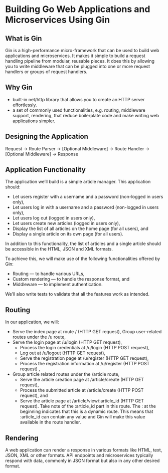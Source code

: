 # Building Go Web Applications and Microservices Using Gin

## What is Gin

Gin is a high-performance micro-framework that can be used to build web applications and microservices. It makes it simple to build a request handling pipeline from modular, reusable pieces. It does this by allowing you to write middleware that can be plugged into one or more request handlers or groups of request handlers.

## Why Gin

* built-in net/http library that allows you to create an HTTP server effortlessly.
* a set of commonly used functionalities, e.g. routing, middleware support, rendering, that reduce boilerplate code and make writing web applications simpler.

## Designing the Application

Request -> Route Parser -> [Optional Middleware] -> Route Handler -> [Optional Middleware] -> Response

## Application Functionality

The application we’ll build is a simple article manager. This application should:

* Let users register with a username and a password (non-logged in users only),
* Let users log in with a username and a password (non-logged in users only),
* Let users log out (logged in users only),
* Let users create new articles (logged in users only),
* Display the list of all articles on the home page (for all users), and
* Display a single article on its own page (for all users).

In addition to this functionality, the list of articles and a single article should be accessible in the HTML, JSON and XML formats.

To achieve this, we will make use of the following functionalities offered by Gin:

* Routing — to handle various URLs,
* Custom rendering — to handle the response format, and
* Middleware — to implement authentication.

We’ll also write tests to validate that all the features work as intended.

## Routing

In our application, we will:

* Serve the index page at route / (HTTP GET request),
Group user-related routes under the /u route,
* Serve the login page at /u/login (HTTP GET request),
  * Process the login credentials at /u/login (HTTP POST request),
  * Log out at /u/logout (HTTP GET request),
  * Serve the registration page at /u/register (HTTP GET request),
  * Process the registration information at /u/register (HTTP POST request) ,
* Group article related routes under the /article route,
  * Serve the article creation page at /article/create (HTTP GET request),
  * Process the submitted article at /article/create (HTTP POST request), and
  * Serve the article page at /article/view/:article_id (HTTP GET request). Take note of the :article_id part in this route. The : at the beginning indicates that this is a dynamic route. This means that :article_id can contain any value and Gin will make this value available in the route handler.

## Rendering

A web application can render a response in various formats like HTML, text, JSON, XML or other formats. API endpoints and microservices typically respond with data, commonly in JSON format but also in any other desired format.
